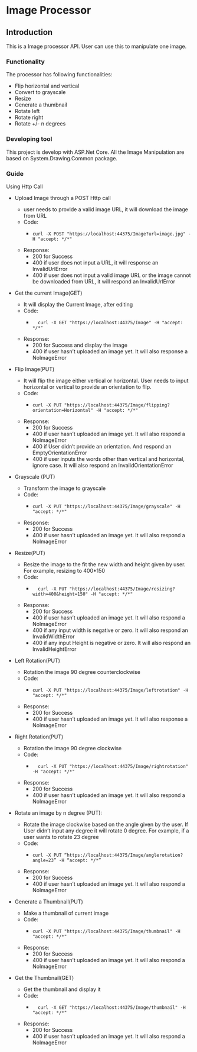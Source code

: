 # Image Processor

## Introduction
This is a Image processor API. User can use this to manipulate one image.

### Functionality
The processor has following functionalities:

* Flip horizontal and vertical
* Convert to grayscale
* Resize
* Generate a thumbnail
* Rotate left
* Rotate right
* Rotate +/- n degrees

### Developing tool

This project is develop with ASP.Net Core. 
All the Image Manipulation are based on System.Drawing.Common package.

### Guide

Using Http Call 
*	Upload Image through a POST Http call
    *	user needs to provide a valid image URL, it will download the image from URL
    *	Code: 
        *	  curl -X POST "https://localhost:44375/Image?url=image.jpg" -H "accept: */*"
    *	Response:
        *	200 for Success
        * 400 if user does not input a URL, it will response an InvalidUrlError
        *	400 if user does not input a valid image URL or the image cannot be downloaded from URL, it will respond an InvalidUrlError

*	Get the current Image(GET)
    *	It will display the Current Image, after editing
    *	Code:
        *		curl -X GET "https://localhost:44375/Image" -H "accept: */*"
    *	Response:
        *	200 for Success and display the image
        *	400 if user hasn’t uploaded an image yet. It will also response a NoImageError

*	Flip Image(PUT)
    *	It will flip the image either vertical or horizontal. User needs to input horizontal or vertical to provide an orientation to flip.
    *	Code:
        *	  curl -X PUT "https://localhost:44375/Image/flipping?orientation=Horizontal" -H "accept: */*"
    *	Response:
        *	200 for Success 
        *	400 if user hasn’t uploaded an image yet. It will also respond a NoImageError
        *	400 if User didn’t provide an orientation. And respond an EmptyOrientationError
        *	400 if user inputs the words other than vertical and horizontal, ignore case. It will also respond an InvalidOrientationError

*	Grayscale (PUT)
    *	Transform the image to grayscale
    *	Code:
        *	  curl -X PUT "https://localhost:44375/Image/grayscale" -H "accept: */*"
    *	Response:
        *	200 for Success 
        *	400 if user hasn’t uploaded an image yet. It will also respond a NoImageError

*	Resize(PUT)
    *	Resize the image to the fit the new width and height given by user. For example, resizing to 400*150
    *	Code:
        *		curl -X PUT "https://localhost:44375/Image/resizing?width=400&height=150" -H "accept: */*"
    *	Response:
        *	200 for Success 
        *	400 if user hasn’t uploaded an image yet. It will also respond a NoImageError
        *	400 if any input width is negative or zero. It will also respond an InvalidWidthError
        *	400 if any input Height is negative or zero. It will also respond an InvalidHeightError

*	Left Rotation(PUT)
    *	Rotation the image 90 degree counterclockwise
    *	Code:
        *	  curl -X PUT "https://localhost:44375/Image/leftrotation" -H "accept: */*"
    *	Response:
        *	200 for Success 
        *	400 if user hasn’t uploaded an image yet. It will also response a NoImageError

*	Right Rotation(PUT)
    *	Rotation the image 90 degree clockwise
    *	Code:
        * 		curl -X PUT "https://localhost:44375/Image/rightrotation" -H "accept: */*"
    *	Response:
        *	200 for Success 
        *	400 if user hasn’t uploaded an image yet. It will also respond a NoImageError

*	Rotate an image by n degree (PUT): 
    *	Rotate the image clockwise based on the angle given by the user. If User didn’t input any degree it will rotate 0 degree. For example, if a user wants to rotate 23 degree
    *	Code:
        *	  curl -X PUT “https://localhost:44375/Image/anglerotation?angle=23” -H “accept: */*”
    *	Response:
        *	200 for Success 
        *	400 if user hasn’t uploaded an image yet. It will also respond a NoImageError

*	Generate a Thumbnail(PUT)
    *	Make a thumbnail of current image
    *	Code:
        *	  curl -X PUT "https://localhost:44375/Image/thumbnail" -H "accept: */*"
    *	Response:
        *	200 for Success 
        *	400 if user hasn’t uploaded an image yet. It will also respond a NoImageError

*	Get the Thumbnail(GET)
    *	Get the thumbnail and display it
    *	Code:
        *		curl -X GET "https://localhost:44375/Image/thumbnail" -H "accept: */*"
    *	Response:
        *	200 for Success 
        *	400 if user hasn’t uploaded an image yet. It will also respond a NoImageError




